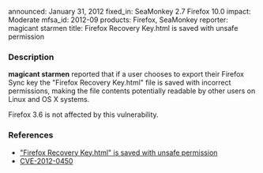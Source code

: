 announced: January 31, 2012
fixed_in: SeaMonkey 2.7
          Firefox 10.0
impact: Moderate
mfsa_id: 2012-09
products: Firefox, SeaMonkey
reporter: magicant starmen
title: Firefox Recovery Key.html is saved with unsafe permission

<h3>Description</h3>

<p><strong>magicant starmen</strong> reported that if a user chooses to
export their Firefox Sync key the "Firefox Recovery Key.html" file is
saved with incorrect permissions, making the file contents potentially
readable by other users on Linux and OS X systems.
</p>
<p class="note">Firefox 3.6 is not affected by this vulnerability.
</p>



<h3>References</h3>

<ul>
  <li><a href="https://bugzilla.mozilla.org/show_bug.cgi?id=716868">
      "Firefox Recovery Key.html" is saved with unsafe permission</a></li>
  <li><a href="http://cve.mitre.org/cgi-bin/cvename.cgi?name=CVE-2012-0450" class="ex-ref">CVE-2012-0450</a></li>
</ul>



